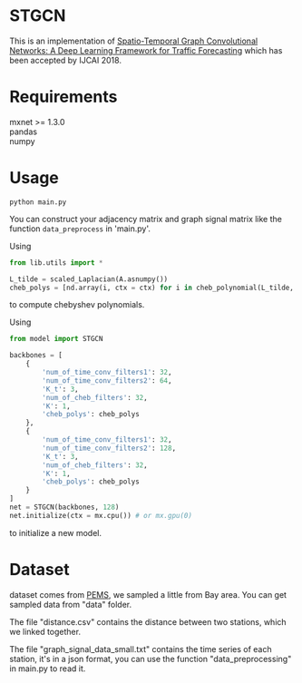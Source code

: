 # STGCN
This is an implementation of [Spatio-Temporal Graph Convolutional Networks: A Deep Learning Framework for Traffic Forecasting](https://arxiv.org/abs/1709.04875v3) which has been accepted by IJCAI 2018.

# Requirements
mxnet >= 1.3.0  
pandas  
numpy

# Usage
```
python main.py
```

You can construct your adjacency matrix and graph signal matrix like the function `data_preprocess` in 'main.py'.

Using
```python
from lib.utils import *

L_tilde = scaled_Laplacian(A.asnumpy())
cheb_polys = [nd.array(i, ctx = ctx) for i in cheb_polynomial(L_tilde, 3)
```
to compute chebyshev polynomials.

Using
```python
from model import STGCN

backbones = [
    {
        'num_of_time_conv_filters1': 32,
        'num_of_time_conv_filters2': 64,
        'K_t': 3,
        'num_of_cheb_filters': 32,
        'K': 1,
        'cheb_polys': cheb_polys
    },
    {
        'num_of_time_conv_filters1': 32,
        'num_of_time_conv_filters2': 128,
        'K_t': 3,
        'num_of_cheb_filters': 32,
        'K': 1,
        'cheb_polys': cheb_polys
    }
]
net = STGCN(backbones, 128)
net.initialize(ctx = mx.cpu()) # or mx.gpu(0)
```
to initialize a new model.

# Dataset
dataset comes from [PEMS](http://pems.dot.ca.gov/), we sampled a little from Bay area. You can get sampled data from "data" folder.

The file "distance.csv" contains the distance between two stations, which we linked together.

The file "graph_signal_data_small.txt" contains the time series of each station, it's in a json format, you can use the function "data_preprocessing" in main.py to read it.